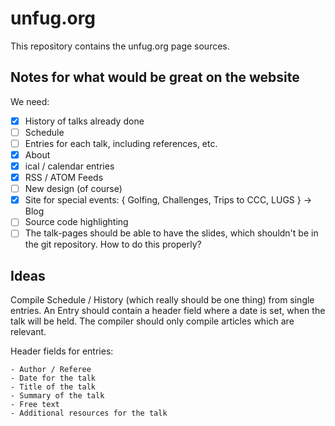 # unfug.org

This repository contains the unfug.org page sources.

## Notes for what would be great on the website

We need:

* [x] History of talks already done
* [ ] Schedule
* [ ] Entries for each talk, including references, etc.
* [x] About
* [x] ical / calendar entries
* [x] RSS / ATOM Feeds
* [ ] New design (of course)
* [x] Site for special events: { Golfing, Challenges, Trips to CCC, LUGS } -> Blog
* [ ] Source code highlighting
* [ ] The talk-pages should be able to have the slides, which shouldn't be in the
  git repository. How to do this properly?

## Ideas

Compile Schedule / History (which really should be one thing) from single
entries. An Entry should contain a header field where a date is set, when the
talk will be held. The compiler should only compile articles which are
relevant.

Header fields for entries:

    - Author / Referee
    - Date for the talk
    - Title of the talk
    - Summary of the talk
    - Free text
    - Additional resources for the talk


